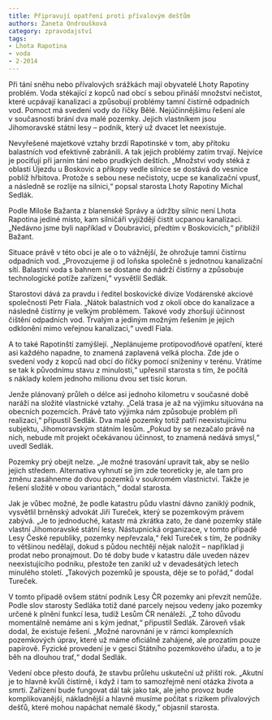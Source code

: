```yaml
---
title: Připravují opatření proti přívalovým dešťům
authors: Žaneta Ondroušková
category: zpravodajství
tags:
- Lhota Rapotina
- voda
- 2-2014
---
```


Při tání sněhu nebo přívalových srážkách mají obyvatelé Lhoty Rapotiny problém. Voda stékající z kopců nad obcí s sebou přináší množství nečistot, které ucpávají kanalizaci a způsobují problémy tamní čistírně odpadních vod. Pomoct má svedení vody do říčky Bělé. Nejúčinnějšímu řešení ale v současnosti brání dva malé pozemky. Jejich vlastníkem jsou Jihomoravské státní lesy – podnik, který už dvacet let neexistuje.

Nevyřešené majetkové vztahy brzdí Rapotinské v tom, aby přítoku balastních vod efektivně zabránili. A tak jejich problémy zatím trvají. Nejvíce je pociťují při jarním tání nebo prudkých deštích. „Množství vody stéká z oblasti Újezdu u Boskovic a příkopy vedle silnice se dostává do vesnice poblíž hřbitova. Protože s sebou nese nečistoty, ucpe se kanalizační vpusť, a následně se rozlije na silnici,“ popsal starosta Lhoty Rapotiny Michal Sedlák.

Podle Miloše Bažanta z blanenské Správy a údržby silnic není Lhota Rapotina jediné místo, kam silničáři vyjíždějí čistit ucpanou kanalizaci. „Nedávno jsme byli například v Doubravici, předtím v Boskovicích,“ přiblížil Bažant.

Situace právě v této obci je ale o to vážnější, že ohrožuje tamní čistírnu odpadních vod. „Provozujeme ji od loňska společně s jednotnou kanalizační sítí. Balastní voda s bahnem se dostane do nádrží čistírny a způsobuje technologické potíže zařízení,“ vysvětlil Sedlák.

Starostovi dává za pravdu i ředitel boskovické divize Vodárenské akciové společnosti Petr Fiala. „Nátok balastních vod z okolí obce do kanalizace a následně čistírny je velkým problémem. Takové vody zhoršují účinnost čištění odpadních vod. Trvalým a jediným možným řešením je jejich odklonění mimo veřejnou kanalizaci,“ uvedl Fiala.

A to také Rapotinští zamýšlejí. „Neplánujeme protipovodňové opatření, které asi každého napadne, to znamená zaplavená velká plocha. Zde jde o svedení vody z kopců nad obcí do říčky pomocí sníženiny v terénu. Vrátíme se tak k původnímu stavu z minulosti,“ upřesnil starosta s tím, že počítá s náklady kolem jednoho milionu dvou set tisíc korun.

Jenže plánovaný průleh o délce asi jednoho kilometru v současné době naráží na složité vlastnické vztahy. „Celá trasa je až na výjimku situována na obecních pozemcích. Právě tato výjimka nám způsobuje problém při realizaci,“ připustil Sedlák. Dva malé pozemky totiž patří neexistujícímu subjektu, Jihomoravským státním lesům. „Pokud by se nezačalo právě na nich, nebude mít projekt očekávanou účinnost, to znamená nedává smysl,“ uvedl Sedlák.

Pozemky prý obejít nelze. „Je možné trasování upravit tak, aby se nešlo jejich středem. Alternativa vyhnutí se jim zde teoreticky je, ale tam pro změnu zasáhneme do dvou pozemků v soukromém vlastnictví. Takže je řešení složité v obou variantách,“ dodal starosta.

Jak je vůbec možné, že podle katastru půdu vlastní dávno zaniklý podnik, vysvětlil brněnský advokát Jiří Tureček, který se pozemkovým právem zabývá. „Je to jednoduché, katastr má zkrátka zato, že dané pozemky stále vlastní Jihomoravské státní lesy. Nástupnická organizace, v tomto případě Lesy České republiky, pozemky nepřevzala,“ řekl Tureček s tím, že podniky to většinou nedělají, dokud s půdou nechtějí nějak naložit – například ji prodat nebo pronajmout. Do té doby bude v katastru dále uveden název neexistujícího podniku, přestože ten zanikl už v devadesátých letech minulého století. „Takových pozemků je spousta, děje se to pořád,“ dodal Tureček.

V tomto případě ovšem státní podnik Lesy ČR pozemky ani převzít nemůže. Podle slov starosty Sedláka totiž dané parcely nejsou vedeny jako pozemky určené k plnění funkcí lesa, tudíž Lesům ČR nenáleží. „Z toho důvodu momentálně nemáme ani s kým jednat,“ připustil Sedlák. Zároveň však dodal, že existuje řešení. „Možné narovnání je v rámci komplexních pozemkových úprav, které už máme oficiálně zahájené, ale prozatím pouze papírově. Fyzické provedení je v gesci Státního pozemkového úřadu, a to je běh na dlouhou trať,“ dodal Sedlák.

Vedení obce přesto doufá, že stavbu průlehu uskuteční už příští rok. „Akutní je to hlavně kvůli čistírně, i když i tam to samozřejmě není otázka života a smrti. Zařízení bude fungovat dál tak jako tak, ale jeho provoz bude komplikovanější, nákladnější a hlavně musíme počítat s rizikem přívalových dešťů, které mohou napáchat nemalé škody,“ objasnil starosta.

